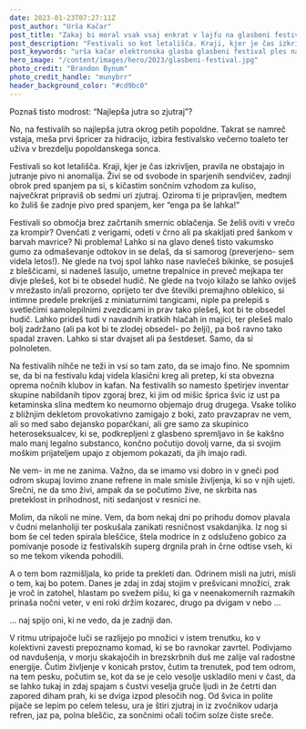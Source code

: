 ```yaml
---
date: 2023-01-23T07:27:11Z
post_author: "Urša Kačar"
post_title: "Zakaj bi moral vsak vsaj enkrat v lajfu na glasbeni festival"
post_description: "Festivali so kot letališča. Kraji, kjer je čas izkrivljen, pravila ne obstajajo in jutranje pivo ni anomalija. Živi se od svobode in sparjenih sendvičev, zadnji obrok pred spanjem pa si, s kičastim sončnim vzhodom za kuliso, največkrat pripraviš ob sedmi uri zjutraj. Oziroma ti je pripravljen, medtem ko žuliš še zadnje pivo pred spanjem, ker “enga pa še lahka!”"
post_keywords: "urša kačar elektronska glasba glasbeni festival ples najlepša jutra so zjutraj"
hero_image: "/content/images/hero/2023/glasbeni-festival.jpg"
photo_credit: "Brandon Bynum"
photo_credit_handle: "munybrr"
header_background_color: "#cd9bc0"
---
```


Poznaš tisto modrost: “Najlepša jutra so zjutraj”?

No, na festivalih so najlepša jutra okrog petih popoldne. Takrat se namreč vstaja, meša prvi špricer za hidracijo, izbira festivalsko večerno toaleto ter uživa v brezdelju popoldanskega sonca.

Festivali so kot letališča. Kraji, kjer je čas izkrivljen, pravila ne obstajajo in jutranje pivo ni anomalija. Živi se od svobode in sparjenih sendvičev, zadnji obrok pred spanjem pa si, s kičastim sončnim vzhodom za kuliso, največkrat pripraviš ob sedmi uri zjutraj. Oziroma ti je pripravljen, medtem ko žuliš še zadnje pivo pred spanjem, ker “enga pa še lahka!”

Festivali so območja brez začrtanih smernic oblačenja. Se želiš oviti v vrečo za krompir? Ovenčati z verigami, odeti v črno ali pa skakljati pred šankom v barvah mavrice? Ni problema! Lahko si na glavo deneš tisto vakumsko gumo za odmaševanje odtokov in se delaš, da si samorog (preverjeno- sem videla letos!). Ne glede na tvoj spol lahko nase navlečeš bikinke, se posuješ z bleščicami, si nadeneš lasuljo, umetne trepalnice in preveč mejkapa ter divje plešeš, kot bi te obsedel hudič. Ne glede na tvojo kilažo se lahko oviješ v mrežasto in/ali prozorno, oprijeto ter dve številki premajhno oblekico, si intimne predele prekriješ z miniaturnimi tangicami, niple pa prelepiš s svetlečimi samolepilnimi zvezdicami in prav tako plešeš, kot bi te obsedel hudič. Lahko prideš tudi v navadnih kratkih hlačah in majici, ter plešeš malo bolj zadržano (ali pa kot bi te zlodej obsedel- po želji), pa boš ravno tako spadal zraven. Lahko si star dvajset ali pa šestdeset. Samo, da si polnoleten.

Na festivalih nihče ne teži in vsi so tam zato, da se imajo fino. Ne spomnim se, da bi na festivalu kdaj videla klasični kreg ali pretep, ki sta obvezna oprema nočnih klubov in kafan. Na festivalih so namesto špetirjev inventar skupine nabildanih tipov zgoraj brez, ki jim od mišic šprica švic iz ust pa ketaminska slina medtem ko neumorno objemajo drug drugega. Vsake toliko z bližnjim dekletom provokativno zamigajo z boki, zato pravzaprav ne vem, ali so med sabo dejansko poparčkani, ali gre samo za skupinico heteroseksualcev, ki se, podkrepljeni z glasbeno spremljavo in še kakšno malo manj legalno substanco, končno počutijo dovolj varne, da si svojim moškim prijateljem upajo z objemom pokazati, da jih imajo radi.

Ne vem- in me ne zanima. Važno, da se imamo vsi dobro in v gneči pod odrom skupaj lovimo znane refrene in male smisle življenja, ki so v njih ujeti. Srečni, ne da smo živi, ampak da se počutimo žive, ne skrbita nas preteklost in prihodnost, niti sedanjost v resnici ne.

Molim, da nikoli ne mine. Vem, da bom nekaj dni po prihodu domov plavala v čudni melanholiji ter poskušala zanikati resničnost vsakdanjika. Iz nog si bom še cel teden spirala bleščice, štela modrice in z odsluženo gobico za pomivanje posode iz festivalskih superg drgnila prah in črne odtise vseh, ki so me tekom vikenda pohodili.

A o tem bom razmišljala, ko pride ta prekleti dan. Odrinem misli na jutri, misli o tem, kaj bo potem. Danes je zdaj in zdaj stojim v prešvicani množici, zrak je vroč in zatohel, hlastam po svežem pišu, ki ga v neenakomernih razmakih prinaša nočni veter, v eni roki držim kozarec, drugo pa dvigam v nebo …

… naj spijo oni, ki ne vedo, da je zadnji dan.

V ritmu utripajoče luči se razlijejo po množici v istem trenutku, ko v kolektivni zavesti prepoznamo komad, ki se bo ravnokar zavrtel. Podivjamo od navdušenja, v morju skakajočih in brezskrbnih duš me zalije val radostne energije. Čutim življenje v konicah prstov, čutim ta trenutek, pod tem odrom, na tem pesku, počutim se, kot da se je celo vesolje uskladilo meni v čast, da se lahko tukaj in zdaj spajam s čustvi veselja gruče ljudi in že četrti dan zapored diham prah, ki se dviga izpod plesočih nog. Od švica in polite pijače se lepim po celem telesu, ura je štiri zjutraj in iz zvočnikov udarja refren, jaz pa, polna bleščic, za sončnimi očali točim solze čiste sreče.
